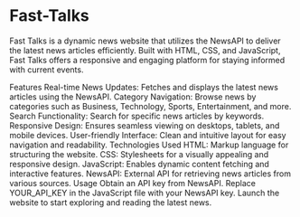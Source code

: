 # Fast-Talks
Fast Talks is a dynamic news website that utilizes the NewsAPI to deliver the latest news articles efficiently. Built with HTML, CSS, and JavaScript, Fast Talks offers a responsive and engaging platform for staying informed with current events.

Features
Real-time News Updates: Fetches and displays the latest news articles using the NewsAPI.
Category Navigation: Browse news by categories such as Business, Technology, Sports, Entertainment, and more.
Search Functionality: Search for specific news articles by keywords.
Responsive Design: Ensures seamless viewing on desktops, tablets, and mobile devices.
User-friendly Interface: Clean and intuitive layout for easy navigation and readability.
Technologies Used
HTML: Markup language for structuring the website.
CSS: Stylesheets for a visually appealing and responsive design.
JavaScript: Enables dynamic content fetching and interactive features.
NewsAPI: External API for retrieving news articles from various sources.
Usage
Obtain an API key from NewsAPI.
Replace YOUR_API_KEY in the JavaScript file with your NewsAPI key.
Launch the website to start exploring and reading the latest news.
